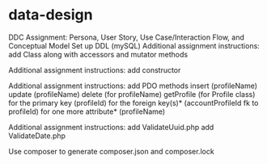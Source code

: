 # data-design
DDC Assignment: Persona, User Story, Use Case/Interaction Flow, and Conceptual Model
Set up DDL (mySQL)
Additional assignment instructions:
  add Class along with accessors and mutator methods
  
Additional assignment instructions:
  add constructor
  
Additional assignment instructions:
  add PDO methods
	  insert (profileName)
	  update (profileName)
	  delete (for profileName)
	  getProfile (for Profile class)
		  for the primary key (profileId)
		  for the foreign key(s)* (accountProfileId fk to profileId)
		  for one more attribute* (profileName)
      
Additional assignment instructions:
  add ValidateUuid.php
  add ValidateDate.php

Use composer to generate composer.json and composer.lock


